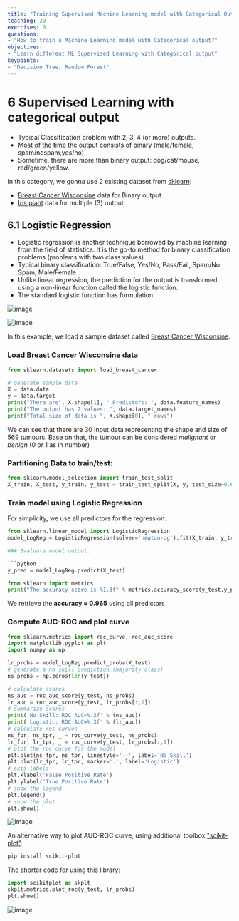 ```yaml
---
title: "Training Supervised Machine Learning model with Categorical Output"
teaching: 20
exercises: 0
questions:
- "How to train a Machine Learning model with Categorical output?"
objectives:
- "Learn different ML Supervised Learning with Categorical output"
keypoints:
- "Decision Tree, Random Forest"
---
```


# 6 Supervised Learning with categorical output

- Typical Classification problem with 2, 3, 4 (or more) outputs.
- Most of the time the output consists of binary (male/female, spam/nospam,yes/no) 
- Sometime, there are more than binary output: dog/cat/mouse, red/green/yellow.

In this category, we gonna use 2 existing dataset from [sklearn](https://scikit-learn.org/stable/datasets.html):
- [Breast Cancer Wisconsine](https://scikit-learn.org/stable/datasets/toy_dataset.html#breast-cancer-wisconsin-diagnostic-dataset) data for Binary output
- [Iris plant](https://scikit-learn.org/stable/datasets/toy_dataset.html#iris-plants-dataset) data for multiple (3) output.

## 6.1 Logistic Regression

- Logistic regression is another technique borrowed by machine learning from the field of statistics. It is the go-to method for binary classification problems (problems with two class values).
- Typical binary classification: True/False, Yes/No, Pass/Fail, Spam/No Spam, Male/Female
- Unlike linear regression, the prediction for the output is transformed using a non-linear function called the logistic function.
- The standard logistic function has formulation:

![image](https://user-images.githubusercontent.com/43855029/114233181-f7dcbb80-994a-11eb-9c89-58d7802d6b49.png)

![image](https://user-images.githubusercontent.com/43855029/114233189-fb704280-994a-11eb-9019-8355f5337b37.png)

In this example, we load a sample dataset called [Breast Cancer Wisconsine](https://scikit-learn.org/stable/datasets/toy_dataset.html#breast-cancer-wisconsin-diagnostic-dataset).

### Load Breast Cancer Wisconsine data

```python
from sklearn.datasets import load_breast_cancer

# generate sample data
X = data.data
y = data.target
print("There are", X.shape[1], " Predictors: ", data.feature_names)
print("The output has 2 values: ", data.target_names)
print("Total size of data is ", X.shape[0], " rows")
```

We can see that there are 30 input data representing the shape and size of 569 tumours.
Base on that, the tumour can be considered _malignant_ or _benign_ (0 or 1 as in number)

### Partitioning Data to train/test:

```python
from sklearn.model_selection import train_test_split
X_train, X_test, y_train, y_test = train_test_split(X, y, test_size=0.6, random_state=123)
```

### Train model using Logistic Regression
For simplicity, we use all predictors for the regression:

```python
from sklearn.linear_model import LogisticRegression
model_LogReg = LogisticRegression(solver='newton-cg').fit(X_train, y_train)

### Evaluate model output:

```python
y_pred = model_LogReg.predict(X_test)

from sklearn import metrics
print("The accuracy score is %1.3f" % metrics.accuracy_score(y_test,y_pred))
```

We retrieve the **accuracy = 0.965** using all predictors

### Compute AUC-ROC and plot curve

```python
from sklearn.metrics import roc_curve, roc_auc_score
import matplotlib.pyplot as plt
import numpy as np

lr_probs = model_LogReg.predict_proba(X_test)
# generate a no skill prediction (majority class)
ns_probs = np.zeros(len(y_test))

# calculate scores
ns_auc = roc_auc_score(y_test, ns_probs)
lr_auc = roc_auc_score(y_test, lr_probs[:,1])
# summarize scores
print('No Skill: ROC AUC=%.3f' % (ns_auc))
print('Logistic: ROC AUC=%.3f' % (lr_auc))
# calculate roc curves
ns_fpr, ns_tpr, _ = roc_curve(y_test, ns_probs)
lr_fpr, lr_tpr, _ = roc_curve(y_test, lr_probs[:,1])
# plot the roc curve for the model
plt.plot(ns_fpr, ns_tpr, linestyle='--', label='No Skill')
plt.plot(lr_fpr, lr_tpr, marker='.', label='Logistic')
# axis labels
plt.xlabel('False Positive Rate')
plt.ylabel('True Positive Rate')
# show the legend
plt.legend()
# show the plot
plt.show()

```

![image](https://user-images.githubusercontent.com/43855029/153662934-d4c5929f-72cf-43b8-8b1f-085d315022e7.png)

An alternative way to plot AUC-ROC curve, using additional toolbox ["scikit-plot"](https://scikit-plot.readthedocs.io/en/stable/)

```python
pip install scikit-plot
```

The shorter code for using this library:

```python
import scikitplot as skplt
skplt.metrics.plot_roc(y_test, lr_probs)
plt.show()
```

![image](https://user-images.githubusercontent.com/43855029/153663219-f27aad2b-b76d-4abf-a093-0a433e79bd28.png)


